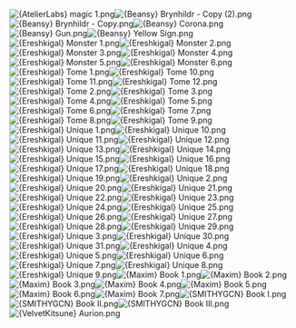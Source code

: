 ![{AtelierLabs} magic 1.png](https://raw.githubusercontent.com/Klokinator/FE-Repo/main/Item%20Icons/Magic%20-%20Other%20Tomes/%7BAtelierLabs%7D%20magic%201.png "{AtelierLabs} magic 1.png")![{Beansy} Brynhildr - Copy (2).png](https://raw.githubusercontent.com/Klokinator/FE-Repo/main/Item%20Icons/Magic%20-%20Other%20Tomes/%7BBeansy%7D%20Brynhildr%20-%20Copy%20(2).png "{Beansy} Brynhildr - Copy (2).png")![{Beansy} Brynhildr - Copy.png](https://raw.githubusercontent.com/Klokinator/FE-Repo/main/Item%20Icons/Magic%20-%20Other%20Tomes/%7BBeansy%7D%20Brynhildr%20-%20Copy.png "{Beansy} Brynhildr - Copy.png")![{Beansy} Corona.png](https://raw.githubusercontent.com/Klokinator/FE-Repo/main/Item%20Icons/Magic%20-%20Other%20Tomes/%7BBeansy%7D%20Corona.png "{Beansy} Corona.png")![{Beansy} Gun.png](https://raw.githubusercontent.com/Klokinator/FE-Repo/main/Item%20Icons/Magic%20-%20Other%20Tomes/%7BBeansy%7D%20Gun.png "{Beansy} Gun.png")![{Beansy} Yellow Sign.png](https://raw.githubusercontent.com/Klokinator/FE-Repo/main/Item%20Icons/Magic%20-%20Other%20Tomes/%7BBeansy%7D%20Yellow%20Sign.png "{Beansy} Yellow Sign.png")![{Ereshkigal} Monster 1.png](https://raw.githubusercontent.com/Klokinator/FE-Repo/main/Item%20Icons/Magic%20-%20Other%20Tomes/%7BEreshkigal%7D%20Monster%201.png "{Ereshkigal} Monster 1.png")![{Ereshkigal} Monster 2.png](https://raw.githubusercontent.com/Klokinator/FE-Repo/main/Item%20Icons/Magic%20-%20Other%20Tomes/%7BEreshkigal%7D%20Monster%202.png "{Ereshkigal} Monster 2.png")![{Ereshkigal} Monster 3.png](https://raw.githubusercontent.com/Klokinator/FE-Repo/main/Item%20Icons/Magic%20-%20Other%20Tomes/%7BEreshkigal%7D%20Monster%203.png "{Ereshkigal} Monster 3.png")![{Ereshkigal} Monster 4.png](https://raw.githubusercontent.com/Klokinator/FE-Repo/main/Item%20Icons/Magic%20-%20Other%20Tomes/%7BEreshkigal%7D%20Monster%204.png "{Ereshkigal} Monster 4.png")![{Ereshkigal} Monster 5.png](https://raw.githubusercontent.com/Klokinator/FE-Repo/main/Item%20Icons/Magic%20-%20Other%20Tomes/%7BEreshkigal%7D%20Monster%205.png "{Ereshkigal} Monster 5.png")![{Ereshkigal} Monster 6.png](https://raw.githubusercontent.com/Klokinator/FE-Repo/main/Item%20Icons/Magic%20-%20Other%20Tomes/%7BEreshkigal%7D%20Monster%206.png "{Ereshkigal} Monster 6.png")![{Ereshkigal} Tome 1.png](https://raw.githubusercontent.com/Klokinator/FE-Repo/main/Item%20Icons/Magic%20-%20Other%20Tomes/%7BEreshkigal%7D%20Tome%201.png "{Ereshkigal} Tome 1.png")![{Ereshkigal} Tome 10.png](https://raw.githubusercontent.com/Klokinator/FE-Repo/main/Item%20Icons/Magic%20-%20Other%20Tomes/%7BEreshkigal%7D%20Tome%2010.png "{Ereshkigal} Tome 10.png")![{Ereshkigal} Tome 11.png](https://raw.githubusercontent.com/Klokinator/FE-Repo/main/Item%20Icons/Magic%20-%20Other%20Tomes/%7BEreshkigal%7D%20Tome%2011.png "{Ereshkigal} Tome 11.png")![{Ereshkigal} Tome 12.png](https://raw.githubusercontent.com/Klokinator/FE-Repo/main/Item%20Icons/Magic%20-%20Other%20Tomes/%7BEreshkigal%7D%20Tome%2012.png "{Ereshkigal} Tome 12.png")![{Ereshkigal} Tome 2.png](https://raw.githubusercontent.com/Klokinator/FE-Repo/main/Item%20Icons/Magic%20-%20Other%20Tomes/%7BEreshkigal%7D%20Tome%202.png "{Ereshkigal} Tome 2.png")![{Ereshkigal} Tome 3.png](https://raw.githubusercontent.com/Klokinator/FE-Repo/main/Item%20Icons/Magic%20-%20Other%20Tomes/%7BEreshkigal%7D%20Tome%203.png "{Ereshkigal} Tome 3.png")![{Ereshkigal} Tome 4.png](https://raw.githubusercontent.com/Klokinator/FE-Repo/main/Item%20Icons/Magic%20-%20Other%20Tomes/%7BEreshkigal%7D%20Tome%204.png "{Ereshkigal} Tome 4.png")![{Ereshkigal} Tome 5.png](https://raw.githubusercontent.com/Klokinator/FE-Repo/main/Item%20Icons/Magic%20-%20Other%20Tomes/%7BEreshkigal%7D%20Tome%205.png "{Ereshkigal} Tome 5.png")![{Ereshkigal} Tome 6.png](https://raw.githubusercontent.com/Klokinator/FE-Repo/main/Item%20Icons/Magic%20-%20Other%20Tomes/%7BEreshkigal%7D%20Tome%206.png "{Ereshkigal} Tome 6.png")![{Ereshkigal} Tome 7.png](https://raw.githubusercontent.com/Klokinator/FE-Repo/main/Item%20Icons/Magic%20-%20Other%20Tomes/%7BEreshkigal%7D%20Tome%207.png "{Ereshkigal} Tome 7.png")![{Ereshkigal} Tome 8.png](https://raw.githubusercontent.com/Klokinator/FE-Repo/main/Item%20Icons/Magic%20-%20Other%20Tomes/%7BEreshkigal%7D%20Tome%208.png "{Ereshkigal} Tome 8.png")![{Ereshkigal} Tome 9.png](https://raw.githubusercontent.com/Klokinator/FE-Repo/main/Item%20Icons/Magic%20-%20Other%20Tomes/%7BEreshkigal%7D%20Tome%209.png "{Ereshkigal} Tome 9.png")![{Ereshkigal} Unique 1.png](https://raw.githubusercontent.com/Klokinator/FE-Repo/main/Item%20Icons/Magic%20-%20Other%20Tomes/%7BEreshkigal%7D%20Unique%201.png "{Ereshkigal} Unique 1.png")![{Ereshkigal} Unique 10.png](https://raw.githubusercontent.com/Klokinator/FE-Repo/main/Item%20Icons/Magic%20-%20Other%20Tomes/%7BEreshkigal%7D%20Unique%2010.png "{Ereshkigal} Unique 10.png")![{Ereshkigal} Unique 11.png](https://raw.githubusercontent.com/Klokinator/FE-Repo/main/Item%20Icons/Magic%20-%20Other%20Tomes/%7BEreshkigal%7D%20Unique%2011.png "{Ereshkigal} Unique 11.png")![{Ereshkigal} Unique 12.png](https://raw.githubusercontent.com/Klokinator/FE-Repo/main/Item%20Icons/Magic%20-%20Other%20Tomes/%7BEreshkigal%7D%20Unique%2012.png "{Ereshkigal} Unique 12.png")![{Ereshkigal} Unique 13.png](https://raw.githubusercontent.com/Klokinator/FE-Repo/main/Item%20Icons/Magic%20-%20Other%20Tomes/%7BEreshkigal%7D%20Unique%2013.png "{Ereshkigal} Unique 13.png")![{Ereshkigal} Unique 14.png](https://raw.githubusercontent.com/Klokinator/FE-Repo/main/Item%20Icons/Magic%20-%20Other%20Tomes/%7BEreshkigal%7D%20Unique%2014.png "{Ereshkigal} Unique 14.png")![{Ereshkigal} Unique 15.png](https://raw.githubusercontent.com/Klokinator/FE-Repo/main/Item%20Icons/Magic%20-%20Other%20Tomes/%7BEreshkigal%7D%20Unique%2015.png "{Ereshkigal} Unique 15.png")![{Ereshkigal} Unique 16.png](https://raw.githubusercontent.com/Klokinator/FE-Repo/main/Item%20Icons/Magic%20-%20Other%20Tomes/%7BEreshkigal%7D%20Unique%2016.png "{Ereshkigal} Unique 16.png")![{Ereshkigal} Unique 17.png](https://raw.githubusercontent.com/Klokinator/FE-Repo/main/Item%20Icons/Magic%20-%20Other%20Tomes/%7BEreshkigal%7D%20Unique%2017.png "{Ereshkigal} Unique 17.png")![{Ereshkigal} Unique 18.png](https://raw.githubusercontent.com/Klokinator/FE-Repo/main/Item%20Icons/Magic%20-%20Other%20Tomes/%7BEreshkigal%7D%20Unique%2018.png "{Ereshkigal} Unique 18.png")![{Ereshkigal} Unique 19.png](https://raw.githubusercontent.com/Klokinator/FE-Repo/main/Item%20Icons/Magic%20-%20Other%20Tomes/%7BEreshkigal%7D%20Unique%2019.png "{Ereshkigal} Unique 19.png")![{Ereshkigal} Unique 2.png](https://raw.githubusercontent.com/Klokinator/FE-Repo/main/Item%20Icons/Magic%20-%20Other%20Tomes/%7BEreshkigal%7D%20Unique%202.png "{Ereshkigal} Unique 2.png")![{Ereshkigal} Unique 20.png](https://raw.githubusercontent.com/Klokinator/FE-Repo/main/Item%20Icons/Magic%20-%20Other%20Tomes/%7BEreshkigal%7D%20Unique%2020.png "{Ereshkigal} Unique 20.png")![{Ereshkigal} Unique 21.png](https://raw.githubusercontent.com/Klokinator/FE-Repo/main/Item%20Icons/Magic%20-%20Other%20Tomes/%7BEreshkigal%7D%20Unique%2021.png "{Ereshkigal} Unique 21.png")![{Ereshkigal} Unique 22.png](https://raw.githubusercontent.com/Klokinator/FE-Repo/main/Item%20Icons/Magic%20-%20Other%20Tomes/%7BEreshkigal%7D%20Unique%2022.png "{Ereshkigal} Unique 22.png")![{Ereshkigal} Unique 23.png](https://raw.githubusercontent.com/Klokinator/FE-Repo/main/Item%20Icons/Magic%20-%20Other%20Tomes/%7BEreshkigal%7D%20Unique%2023.png "{Ereshkigal} Unique 23.png")![{Ereshkigal} Unique 24.png](https://raw.githubusercontent.com/Klokinator/FE-Repo/main/Item%20Icons/Magic%20-%20Other%20Tomes/%7BEreshkigal%7D%20Unique%2024.png "{Ereshkigal} Unique 24.png")![{Ereshkigal} Unique 25.png](https://raw.githubusercontent.com/Klokinator/FE-Repo/main/Item%20Icons/Magic%20-%20Other%20Tomes/%7BEreshkigal%7D%20Unique%2025.png "{Ereshkigal} Unique 25.png")![{Ereshkigal} Unique 26.png](https://raw.githubusercontent.com/Klokinator/FE-Repo/main/Item%20Icons/Magic%20-%20Other%20Tomes/%7BEreshkigal%7D%20Unique%2026.png "{Ereshkigal} Unique 26.png")![{Ereshkigal} Unique 27.png](https://raw.githubusercontent.com/Klokinator/FE-Repo/main/Item%20Icons/Magic%20-%20Other%20Tomes/%7BEreshkigal%7D%20Unique%2027.png "{Ereshkigal} Unique 27.png")![{Ereshkigal} Unique 28.png](https://raw.githubusercontent.com/Klokinator/FE-Repo/main/Item%20Icons/Magic%20-%20Other%20Tomes/%7BEreshkigal%7D%20Unique%2028.png "{Ereshkigal} Unique 28.png")![{Ereshkigal} Unique 29.png](https://raw.githubusercontent.com/Klokinator/FE-Repo/main/Item%20Icons/Magic%20-%20Other%20Tomes/%7BEreshkigal%7D%20Unique%2029.png "{Ereshkigal} Unique 29.png")![{Ereshkigal} Unique 3.png](https://raw.githubusercontent.com/Klokinator/FE-Repo/main/Item%20Icons/Magic%20-%20Other%20Tomes/%7BEreshkigal%7D%20Unique%203.png "{Ereshkigal} Unique 3.png")![{Ereshkigal} Unique 30.png](https://raw.githubusercontent.com/Klokinator/FE-Repo/main/Item%20Icons/Magic%20-%20Other%20Tomes/%7BEreshkigal%7D%20Unique%2030.png "{Ereshkigal} Unique 30.png")![{Ereshkigal} Unique 31.png](https://raw.githubusercontent.com/Klokinator/FE-Repo/main/Item%20Icons/Magic%20-%20Other%20Tomes/%7BEreshkigal%7D%20Unique%2031.png "{Ereshkigal} Unique 31.png")![{Ereshkigal} Unique 4.png](https://raw.githubusercontent.com/Klokinator/FE-Repo/main/Item%20Icons/Magic%20-%20Other%20Tomes/%7BEreshkigal%7D%20Unique%204.png "{Ereshkigal} Unique 4.png")![{Ereshkigal} Unique 5.png](https://raw.githubusercontent.com/Klokinator/FE-Repo/main/Item%20Icons/Magic%20-%20Other%20Tomes/%7BEreshkigal%7D%20Unique%205.png "{Ereshkigal} Unique 5.png")![{Ereshkigal} Unique 6.png](https://raw.githubusercontent.com/Klokinator/FE-Repo/main/Item%20Icons/Magic%20-%20Other%20Tomes/%7BEreshkigal%7D%20Unique%206.png "{Ereshkigal} Unique 6.png")![{Ereshkigal} Unique 7.png](https://raw.githubusercontent.com/Klokinator/FE-Repo/main/Item%20Icons/Magic%20-%20Other%20Tomes/%7BEreshkigal%7D%20Unique%207.png "{Ereshkigal} Unique 7.png")![{Ereshkigal} Unique 8.png](https://raw.githubusercontent.com/Klokinator/FE-Repo/main/Item%20Icons/Magic%20-%20Other%20Tomes/%7BEreshkigal%7D%20Unique%208.png "{Ereshkigal} Unique 8.png")![{Ereshkigal} Unique 9.png](https://raw.githubusercontent.com/Klokinator/FE-Repo/main/Item%20Icons/Magic%20-%20Other%20Tomes/%7BEreshkigal%7D%20Unique%209.png "{Ereshkigal} Unique 9.png")![{Maxim} Book 1.png](https://raw.githubusercontent.com/Klokinator/FE-Repo/main/Item%20Icons/Magic%20-%20Other%20Tomes/%7BMaxim%7D%20Book%201.png "{Maxim} Book 1.png")![{Maxim} Book 2.png](https://raw.githubusercontent.com/Klokinator/FE-Repo/main/Item%20Icons/Magic%20-%20Other%20Tomes/%7BMaxim%7D%20Book%202.png "{Maxim} Book 2.png")![{Maxim} Book 3.png](https://raw.githubusercontent.com/Klokinator/FE-Repo/main/Item%20Icons/Magic%20-%20Other%20Tomes/%7BMaxim%7D%20Book%203.png "{Maxim} Book 3.png")![{Maxim} Book 4.png](https://raw.githubusercontent.com/Klokinator/FE-Repo/main/Item%20Icons/Magic%20-%20Other%20Tomes/%7BMaxim%7D%20Book%204.png "{Maxim} Book 4.png")![{Maxim} Book 5.png](https://raw.githubusercontent.com/Klokinator/FE-Repo/main/Item%20Icons/Magic%20-%20Other%20Tomes/%7BMaxim%7D%20Book%205.png "{Maxim} Book 5.png")![{Maxim} Book 6.png](https://raw.githubusercontent.com/Klokinator/FE-Repo/main/Item%20Icons/Magic%20-%20Other%20Tomes/%7BMaxim%7D%20Book%206.png "{Maxim} Book 6.png")![{Maxim} Book 7.png](https://raw.githubusercontent.com/Klokinator/FE-Repo/main/Item%20Icons/Magic%20-%20Other%20Tomes/%7BMaxim%7D%20Book%207.png "{Maxim} Book 7.png")![{SMITHYGCN} Book I.png](https://raw.githubusercontent.com/Klokinator/FE-Repo/main/Item%20Icons/Magic%20-%20Other%20Tomes/%7BSMITHYGCN%7D%20Book%20I.png "{SMITHYGCN} Book I.png")![{SMITHYGCN} Book II.png](https://raw.githubusercontent.com/Klokinator/FE-Repo/main/Item%20Icons/Magic%20-%20Other%20Tomes/%7BSMITHYGCN%7D%20Book%20II.png "{SMITHYGCN} Book II.png")![{SMITHYGCN} Book III.png](https://raw.githubusercontent.com/Klokinator/FE-Repo/main/Item%20Icons/Magic%20-%20Other%20Tomes/%7BSMITHYGCN%7D%20Book%20III.png "{SMITHYGCN} Book III.png")![{VelvetKitsune} Aurion.png](https://raw.githubusercontent.com/Klokinator/FE-Repo/main/Item%20Icons/Magic%20-%20Other%20Tomes/%7BVelvetKitsune%7D%20Aurion.png "{VelvetKitsune} Aurion.png")